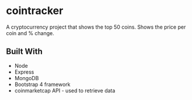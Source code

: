 # cointracker
A cryptocurrency project that shows the top 50 coins. Shows the price per coin and % change.


## Built With

* Node
* Express
* MongoDB
* Bootstrap 4 framework
* coinmarketcap API - used to retrieve data

